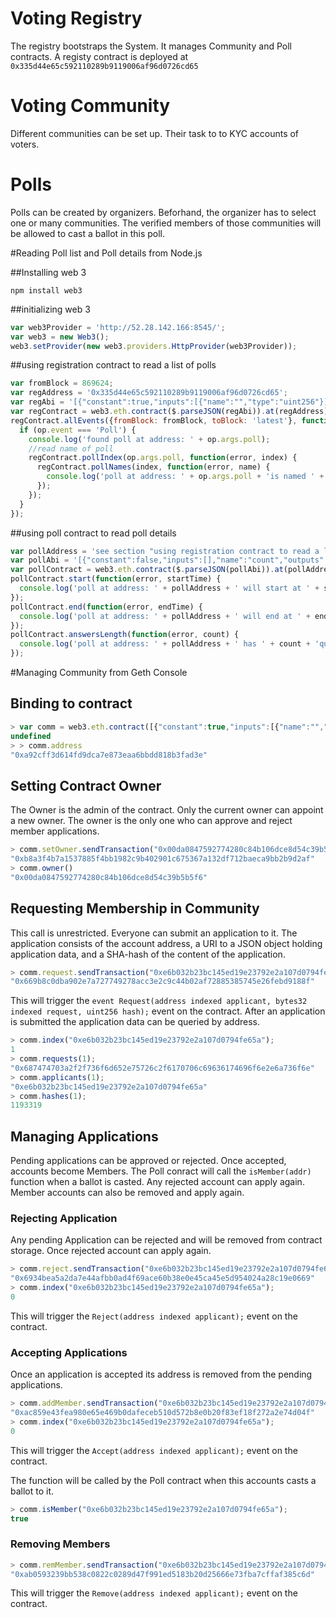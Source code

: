 
# Voting Registry

The registry bootstraps the System. It manages Community and Poll contracts. A registy contract is deployed at `0x335d44e65c592110289b9119006af96d0726cd65`

# Voting Community

Different communities can be set up. Their task to to KYC accounts of voters.

# Polls

Polls can be created by organizers. Beforhand, the organizer has to select one or many communities. The verified members of those communities will be allowed to cast a ballot in this poll.

#Reading Poll list and Poll details from Node.js

##Installing web 3
```
npm install web3
```

##initializing web 3
```javascript
var web3Provider = 'http://52.28.142.166:8545/';
var web3 = new Web3();
web3.setProvider(new web3.providers.HttpProvider(web3Provider));
```
 
##using registration contract to read a list of polls
```javascript
var fromBlock = 869624;
var regAddress = '0x335d44e65c592110289b9119006af96d0726cd65';
var regAbi = '[{"constant":true,"inputs":[{"name":"","type":"uint256"}],"name":"owners","outputs":[{"name":"","type":"address"}],"type":"function"},{"constant":true,"inputs":[{"name":"","type":"uint256"}],"name":"providers","outputs":[{"name":"","type":"address"}],"type":"function"},{"constant":true,"inputs":[{"name":"","type":"uint256"}],"name":"provNames","outputs":[{"name":"","type":"string"}],"type":"function"},{"constant":true,"inputs":[],"name":"owner","outputs":[{"name":"","type":"address"}],"type":"function"},{"constant":true,"inputs":[{"name":"","type":"uint256"}],"name":"pollNames","outputs":[{"name":"","type":"string"}],"type":"function"},{"constant":true,"inputs":[{"name":"","type":"uint256"}],"name":"polls","outputs":[{"name":"","type":"address"}],"type":"function"},{"constant":true,"inputs":[{"name":"","type":"address"}],"name":"pollIndex","outputs":[{"name":"","type":"uint256"}],"type":"function"},{"constant":false,"inputs":[{"name":"_poll","type":"address"},{"name":"_name","type":"string"}],"name":"addPoll","outputs":[{"name":"","type":"bool"}],"type":"function"},{"constant":false,"inputs":[{"name":"_provider","type":"address"}],"name":"remProvider","outputs":[{"name":"","type":"bool"}],"type":"function"},{"constant":true,"inputs":[{"name":"","type":"address"}],"name":"provIndex","outputs":[{"name":"","type":"uint256"}],"type":"function"},{"constant":false,"inputs":[{"name":"_provider","type":"address"},{"name":"_name","type":"string"}],"name":"addProvider","outputs":[{"name":"","type":"bool"}],"type":"function"},{"inputs":[],"type":"constructor"},{"anonymous":false,"inputs":[{"indexed":false,"name":"provider","type":"address"}],"name":"Provider","type":"event"},{"anonymous":false,"inputs":[{"indexed":false,"name":"poll","type":"address"}],"name":"Poll","type":"event"}]';
var regContract = web3.eth.contract($.parseJSON(regAbi)).at(regAddress);
regContract.allEvents({fromBlock: fromBlock, toBlock: 'latest'}, function(err,op) {
  if (op.event === 'Poll') {
    console.log('found poll at address: ' + op.args.poll);
    //read name of poll
    regContract.pollIndex(op.args.poll, function(error, index) {
      regContract.pollNames(index, function(error, name) {
        console.log('poll at address: ' + op.args.poll + 'is named ' + name);
      });
    });
  }
});
```

##using poll contract to read poll details
```javascript
var pollAddress = 'see section "using registration contract to read a list of polls"';
var pollAbi = '[{"constant":false,"inputs":[],"name":"count","outputs":[{"name":"","type":"bool"}],"type":"function"},{"constant":true,"inputs":[{"name":"","type":"uint256"}],"name":"idVers","outputs":[{"name":"","type":"address"}],"type":"function"},{"constant":true,"inputs":[{"name":"","type":"address"}],"name":"index","outputs":[{"name":"","type":"uint256"}],"type":"function"},{"constant":false,"inputs":[{"name":"_now","type":"uint256"}],"name":"countTimed","outputs":[{"name":"","type":"bool"}],"type":"function"},{"constant":true,"inputs":[],"name":"questions","outputs":[{"name":"","type":"string"}],"type":"function"},{"constant":false,"inputs":[{"name":"_ballot","type":"uint8[]"},{"name":"_now","type":"uint256"}],"name":"castTimed","outputs":[{"name":"","type":"bytes32"}],"type":"function"},{"constant":false,"inputs":[{"name":"_start","type":"uint256"},{"name":"_end","type":"uint256"},{"name":"_answerCount","type":"uint8[]"},{"name":"_idVers","type":"address[]"},{"name":"_questions","type":"string"}],"name":"setParams","outputs":[{"name":"","type":"bool"}],"type":"function"},{"constant":false,"inputs":[{"name":"_ballot","type":"uint8[]"}],"name":"cast","outputs":[{"name":"","type":"bytes32"}],"type":"function"},{"constant":true,"inputs":[],"name":"start","outputs":[{"name":"","type":"uint256"}],"type":"function"},{"constant":true,"inputs":[{"name":"","type":"uint256"},{"name":"","type":"uint256"}],"name":"results","outputs":[{"name":"","type":"uint256"}],"type":"function"},{"constant":true,"inputs":[{"name":"","type":"uint256"}],"name":"voters","outputs":[{"name":"","type":"address"}],"type":"function"},{"constant":true,"inputs":[],"name":"answersLength","outputs":[{"name":"","type":"uint256"}],"type":"function"},{"constant":true,"inputs":[{"name":"","type":"uint256"}],"name":"answerCount","outputs":[{"name":"","type":"uint8"}],"type":"function"},{"constant":true,"inputs":[],"name":"end","outputs":[{"name":"","type":"uint256"}],"type":"function"},{"constant":true,"inputs":[{"name":"","type":"uint256"},{"name":"","type":"uint256"}],"name":"ballots","outputs":[{"name":"","type":"uint8"}],"type":"function"},{"inputs":[],"type":"constructor"},{"anonymous":false,"inputs":[{"indexed":true,"name":"voter","type":"address"},{"indexed":true,"name":"hash","type":"bytes32"}],"name":"Vote","type":"event"}]';
var pollContract = web3.eth.contract($.parseJSON(pollAbi)).at(pollAddress);
pollContract.start(function(error, startTime) {
  console.log('poll at address: ' + pollAddress + ' will start at ' + startTime);
});
pollContract.end(function(error, endTime) {
  console.log('poll at address: ' + pollAddress + ' will end at ' + endTime);
});
pollContract.answersLength(function(error, count) {
  console.log('poll at address: ' + pollAddress + ' has ' + count + 'questions.');
});
```

#Managing Community from Geth Console

## Binding to contract

```javascript
> var comm = web3.eth.contract([{"constant":true,"inputs":[{"name":"","type":"address"}],"name":"members","outputs":[{"name":"","type":"bool"}],"type":"function"},{"constant":false,"inputs":[{"name":"_newOwner","type":"address"}],"name":"setOwner","outputs":[{"name":"","type":"bool"}],"type":"function"},{"constant":true,"inputs":[{"name":"","type":"address"}],"name":"index","outputs":[{"name":"","type":"uint256"}],"type":"function"},{"constant":false,"inputs":[{"name":"_member","type":"address"}],"name":"remMember","outputs":[{"name":"","type":"bool"}],"type":"function"},{"constant":true,"inputs":[{"name":"","type":"uint256"}],"name":"hashes","outputs":[{"name":"","type":"uint256"}],"type":"function"},{"constant":true,"inputs":[{"name":"","type":"uint256"}],"name":"applicants","outputs":[{"name":"","type":"address"}],"type":"function"},{"constant":true,"inputs":[{"name":"","type":"uint256"}],"name":"requests","outputs":[{"name":"","type":"bytes32"}],"type":"function"},{"constant":true,"inputs":[],"name":"owner","outputs":[{"name":"","type":"address"}],"type":"function"},{"constant":true,"inputs":[{"name":"_member","type":"address"}],"name":"isMember","outputs":[{"name":"","type":"bool"}],"type":"function"},{"constant":false,"inputs":[{"name":"_applicant","type":"address"}],"name":"reject","outputs":[{"name":"","type":"bool"}],"type":"function"},{"constant":false,"inputs":[{"name":"_applicant","type":"address"}],"name":"addMember","outputs":[{"name":"","type":"bool"}],"type":"function"},{"constant":false,"inputs":[{"name":"_applicant","type":"address"},{"name":"_request","type":"bytes32"},{"name":"_hash","type":"uint256"}],"name":"request","outputs":[{"name":"","type":"bool"}],"type":"function"},{"inputs":[],"type":"constructor"},{"anonymous":false,"inputs":[{"indexed":true,"name":"applicant","type":"address"},{"indexed":true,"name":"request","type":"bytes32"},{"indexed":false,"name":"hash","type":"uint256"}],"name":"Request","type":"event"},{"anonymous":false,"inputs":[{"indexed":true,"name":"applicant","type":"address"}],"name":"Reject","type":"event"},{"anonymous":false,"inputs":[{"indexed":true,"name":"applicant","type":"address"}],"name":"Accept","type":"event"},{"anonymous":false,"inputs":[{"indexed":true,"name":"applicant","type":"address"}],"name":"Remove","type":"event"}]).at("0xa92cff3d614fd9dca7e873eaa6bbdd818b3fad3e");
undefined
> > comm.address
"0xa92cff3d614fd9dca7e873eaa6bbdd818b3fad3e"
```

## Setting Contract Owner

The Owner is the admin of the contract. Only the current owner can appoint a new owner.  The owner is the only one who can approve and reject member applications.

```javascript
> comm.setOwner.sendTransaction("0x00da0847592774280c84b106dce8d54c39b5b5f6",{from:eth.accounts[0], gas: 120000});
"0xb8a3f4b7a1537885f4bb1982c9b402901c675367a132df712baeca9bb2b9d2af"
> comm.owner()
"0x00da0847592774280c84b106dce8d54c39b5b5f6"
```

## Requesting Membership in Community

This call is unrestricted. Everyone can submit an application to it. The application consists of the account address, a URI to a JSON object holding application data, and a SHA-hash of the content of the application. 

```javascript
> comm.request.sendTransaction("0xe6b032b23bc145ed19e23792e2a107d0794fe65a","http://some.url/application.json","0x123567",{from:eth.accounts[0], gas: 150000});
"0x669b8c0dba902e7a727749278acc3e2c9c44b02af72885385745e26febd9188f"
```
This will trigger the `event Request(address indexed applicant, bytes32 indexed request, uint256 hash);` event on the contract. After an application is submitted the application data can be queried by address.

```javascript
> comm.index("0xe6b032b23bc145ed19e23792e2a107d0794fe65a");
1
> comm.requests(1);
"0x687474703a2f2f736f6d652e75726c2f6170706c69636174696f6e2e6a736f6e"
> comm.applicants(1);
"0xe6b032b23bc145ed19e23792e2a107d0794fe65a"
> comm.hashes(1);
1193319
```

## Managing Applications

Pending applications can be approved or rejected. Once accepted, accounts become Members. The Poll conract will call the `isMember(addr)` function when a ballot is casted. Any rejected account can apply again. Member accounts can also be removed and apply again.

### Rejecting Application

Any pending Application can be rejected and will be removed from contract storage. Once rejected account can apply again.

```javascript
> comm.reject.sendTransaction("0xe6b032b23bc145ed19e23792e2a107d0794fe65a",{from:eth.accounts[0], gas: 150000});
"0x6934bea5a2da7e44afbb0ad4f69ace60b38e0e45ca45e5d954024a28c19e0669"
> comm.index("0xe6b032b23bc145ed19e23792e2a107d0794fe65a");
0
```

This will trigger the `Reject(address indexed applicant);` event on the contract.

### Accepting Applications

Once an application is accepted its address is removed from the pending applications. 

```javascript
> comm.addMember.sendTransaction("0xe6b032b23bc145ed19e23792e2a107d0794fe65a",{from:eth.accounts[0], gas: 150000});
"0xac859e43fea980e65e469b0dafeceb510d572b8e0b20f83ef18f272a2e74d04f"
> comm.index("0xe6b032b23bc145ed19e23792e2a107d0794fe65a");
0
```
This will trigger the `Accept(address indexed applicant);` event on the contract.

The function will be called by the Poll contract when this accounts casts a ballot to it.
```javascript
> comm.isMember("0xe6b032b23bc145ed19e23792e2a107d0794fe65a");
true
```
### Removing Members

```javascript
> comm.remMember.sendTransaction("0xe6b032b23bc145ed19e23792e2a107d0794fe65a",{from:eth.accounts[0], gas: 150000});
"0xab0593239bb538c0822c0289d47f991ed5183b20d25666e73fba7cffaf385c6d"
```
This will trigger the `Remove(address indexed applicant);` event on the contract.
